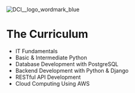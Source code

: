 ![DCI__logo_wordmark_blue](https://github.com/San-Mir/Backend_Dev_Project-1_Flask/assets/7897103/55bedd5a-a4f0-44a1-aa27-b32b70ee4937)

# The Curriculum

- IT Fundamentals
- Basic & Intermediate Python
- Database Development with PostgreSQL
- Backend Development with Python & Django
- RESTful API Development
- Cloud Computing Using AWS 
